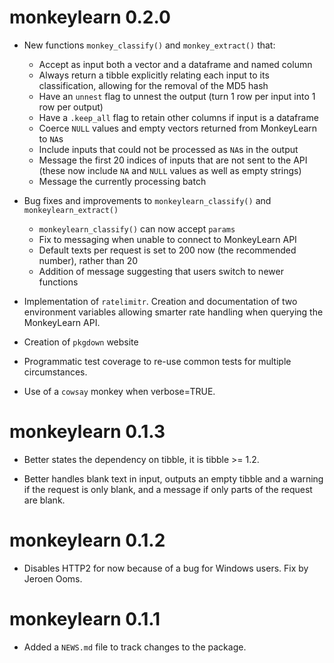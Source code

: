 # monkeylearn 0.2.0

* New functions `monkey_classify()` and `monkey_extract()` that:
    * Accept as input both a vector and a dataframe and named column
    * Always return a tibble explicitly relating each input to its classification, allowing for the removal of the MD5 hash
    * Have an `unnest` flag to unnest the output (turn 1 row per input into 1 row per output)
    * Have a `.keep_all` flag to retain other columns if input is a dataframe
    * Coerce `NULL` values and empty vectors returned from MonkeyLearn to `NA`s
    * Include inputs that could not be processed as `NA`s in the output
    * Message the first 20 indices of inputs that are not sent to the API (these now include `NA` and `NULL` values as well as empty strings)
    * Message the currently processing batch

* Bug fixes and improvements to `monkeylearn_classify()` and `monkeylearn_extract()`
    * `monkeylearn_classify()` can now accept `params`
    * Fix to messaging when unable to connect to MonkeyLearn API
    * Default texts per request is set to 200 now (the recommended number), rather than 20
    * Addition of message suggesting that users switch to newer functions

* Implementation of `ratelimitr`. Creation and documentation of two environment variables allowing smarter rate handling when querying the MonkeyLearn API.

* Creation of `pkgdown` website

* Programmatic test coverage to re-use common tests for multiple circumstances.

* Use of a `cowsay` monkey when verbose=TRUE.


# monkeylearn 0.1.3

* Better states the dependency on tibble, it is tibble >= 1.2.

* Better handles blank text in input, outputs an empty tibble and a warning if the request is only blank, and a message if only parts of the request are blank.


# monkeylearn 0.1.2

* Disables HTTP2 for now because of a bug for Windows users. Fix by Jeroen Ooms.

# monkeylearn 0.1.1

* Added a `NEWS.md` file to track changes to the package.



